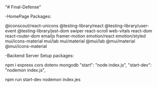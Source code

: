 "# Final-Defense"

-HomePage Packages:

@iconscout/react-unicons @testing-library/react @testing-library/user-event @testing-library/jest-dom
swiper react-scroll web-vitals react-dom react-router-dom emailjs framer-motion
emotion/react emotion/styled mui/icons-material mui/lab mui/material
@mui/lab @mui/material @mui/icons-material

-Backend Server Setup packages:

npm i express cors dotenv mongodb
"start": "node index.js",
"start-dev": "nodemon index.js",

npm run start-dev
nodemon index.jes
